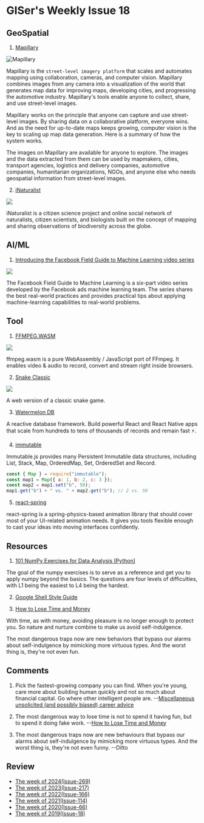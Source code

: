 # GISer's Weekly Issue 18

## GeoSpatial

1. [Mapillary](https://www.mapillary.com/)

![Mapillary](https://petapixel.com/assets/uploads/2015/03/mapillary.jpg)

Mapillary is the `street-level imagery platform` that scales and automates mapping using collaboration, cameras, and computer vision. Mapillary combines images from any camera into a visualization of the world that generates map data for improving maps, developing cities, and progressing the automotive industry. Mapillary's tools enable anyone to collect, share, and use street-level images.

Mapillary works on the principle that anyone can capture and use street-level images. By sharing data on a collaborative platform, everyone wins. And as the need for up-to-date maps keeps growing, computer vision is the key to scaling up map data generation. Here is a summary of how the system works.

The images on Mapillary are available for anyone to explore. The images and the data extracted from them can be used by mapmakers, cities, transport agencies, logistics and delivery companies, automotive companies, humanitarian organizations, NGOs, and anyone else who needs geospatial information from street-level images.

2. [iNaturalist](https://www.inaturalist.org/)

![](https://texasbutterflyranch.com/wp-content/uploads/2017/09/Screen-Shot-2017-09-13-at-5.12.27-PM.jpg)

iNaturalist is a citizen science project and online social network of naturalists, citizen scientists, and biologists built on the concept of mapping and sharing observations of biodiversity across the globe.

## AI/ML

1. [Introducing the Facebook Field Guide to Machine Learning video series](https://research.fb.com/the-facebook-field-guide-to-machine-learning-video-series/)

![](https://research.fb.com/wp-content/uploads/2018/05/ml-academy-hero-graphic.png?w=2542&h=1120&crop=1)

The Facebook Field Guide to Machine Learning is a six-part video series developed by the Facebook ads machine learning team. The series shares the best real-world practices and provides practical tips about applying machine-learning capabilities to real-world problems.

## Tool

1. [FFMPEG.WASM](https://ffmpegwasm.github.io/)

![](https://github.com/ffmpegwasm/ffmpeg.wasm/raw/master/docs/images/transcode.gif)

ffmpeg.wasm is a pure WebAssembly / JavaScript port of FFmpeg. It enables video & audio to record, convert and stream right inside browsers.

2. [Snake Classic](https://codeguppy.com/code.html?ad/snk_adrian)

![](https://camo.githubusercontent.com/4110121cab93a52df72204ae911c748b69b3950e7423e7bdb79fc6e865632085/68747470733a2f2f7777772e77616e67626173652e636f6d2f626c6f67696d672f61737365742f3230323031312f6267323032303131303330332e6a7067)

A web version of a classic snake game.

3. [Watermelon DB](https://github.com/Nozbe/WatermelonDB)

A reactive database framework. Build powerful React and React Native apps that scale from hundreds to tens of thousands of records and remain fast ⚡️.

4. [immutable](https://github.com/immutable-js/immutable-js)

Immutable.js provides many Persistent Immutable data structures, including List, Stack, Map, OrderedMap, Set, OrderedSet and Record.

```js
const { Map } = require("immutable");
const map1 = Map({ a: 1, b: 2, c: 3 });
const map2 = map1.set("b", 50);
map1.get("b") + " vs. " + map2.get("b"); // 2 vs. 50
```

5. [react-spring](https://github.com/pmndrs/react-spring)

react-spring is a spring-physics-based animation library that should cover most of your UI-related animation needs. It gives you tools flexible enough to cast your ideas into moving interfaces confidently.

## Resources

1. [101 NumPy Exercises for Data Analysis (Python)](https://www.machinelearningplus.com/python/101-numpy-exercises-python/)

The goal of the numpy exercises is to serve as a reference and get you to apply numpy beyond the basics. The questions are four levels of difficulties, with L1 being the easiest to L4 being the hardest.

2. [Google Shell Style Guide](https://google.github.io/styleguide/shellguide.html)

3. [How to Lose Time and Money](http://paulgraham.com/selfindulgence.html)

With time, as with money, avoiding pleasure is no longer enough to protect you. So nature and nurture combine to make us avoid self-indulgence.

The most dangerous traps now are new behaviors that bypass our alarms about self-indulgence by mimicking more virtuous types. And the worst thing is, they're not even fun.

## Comments

1. Pick the fastest-growing company you can find. When you're young, care more about building human quickly and not so much about financial capital. Go where other intelligent people are.
   --[Miscellaneous unsolicited (and possibly biased) career advice](https://erikbern.com/2019/09/26/misc-unsolicited-career-advice.html)

2. The most dangerous way to lose time is not to spend it having fun, but to spend it doing fake work.
   --[How to Lose Time and Money](http://paulgraham.com/selfindulgence.html)

3. The most dangerous traps now are new behaviours that bypass our alarms about self-indulgence by mimicking more virtuous types. And the worst thing is, they're not even funny.
   --Ditto

## Review

- [The week of 2024(Issue-269)](../2024/issue-269.md)
- [The week of 2023(Issue-217)](../2023/issue-217.md)
- [The week of 2022(Issue-166)](../2022/issue-166.md)
- [The week of 2021(Issue-114)](../2021/issue-114.md)
- [The week of 2020(Issue-66)](../2020/issue-66.md)
- [The week of 2019(Issue-18)](../2019/issue-18.md)
